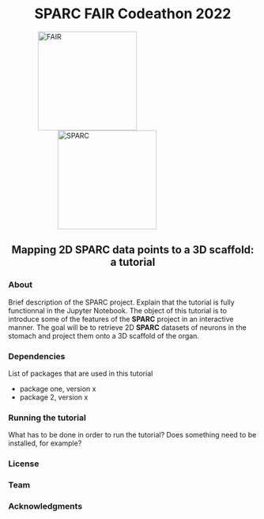 # **<center>SPARC FAIR Codeathon 2022</center>**

<a href="https://sparc.science/help/2022-sparc-fair-codeathon">
<img src="https://images.ctfassets.net/6bya4tyw8399/2qgsOmFnm7wYIfRrPrqbgx/ae3255858aa12bfcebb52e95c7cacffe/codeathon-graphic.png" alt="FAIR" width="200" hspace="60">
</a>

<a href="https://sparc.science">
<img src="https://sparc.science/_nuxt/img/logo-sparc-wave-primary.8ed83a5.svg" alt="SPARC" width="200" hspace="100"/>
</a>


## <center>Mapping 2D **SPARC** data points to a 3D scaffold: a tutorial</center>
### **About**
Brief description of the SPARC project. Explain that the tutorial is fully functionnal in the Jupyter Notebook. The object of this tutorial is to introduce some of the features of the **SPARC** project in an interactive manner. The goal will be to retrieve 2D **SPARC** datasets of neurons in the stomach and project them onto a 3D scaffold of the organ.  


### **Dependencies**
List of packages that are used in this tutorial
   * package one, version x
   * package 2, version x

### **Running the tutorial**
What has to be done in order to run the tutorial? Does something need to be installed, for example?

### **License**

### **Team**

### **Acknowledgments**